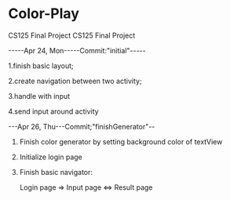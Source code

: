 # Color-Play
CS125 Final Project
CS125 Final Project

-----Apr 24, Mon-----Commit:"initial"-----

1.finish basic layout;

2.create navigation between two activity;

3.handle with input

4.send input around activity

---Apr 26, Thu---Commit;"finishGenerator"--

1. Finish color generator by setting background color of textView

2. Initialize login page

3. Finish basic navigator:

   Login page => Input page <=> Result page
